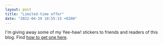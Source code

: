 ```yaml
---
layout: post
title: "Limited-time offer"
date: "2022-04-29 10:55:15 +0200"
---
```


I'm giving away some of my Yee-haw! stickers to friends and readers
of this blog. Find [how to get one here](/sticker).
